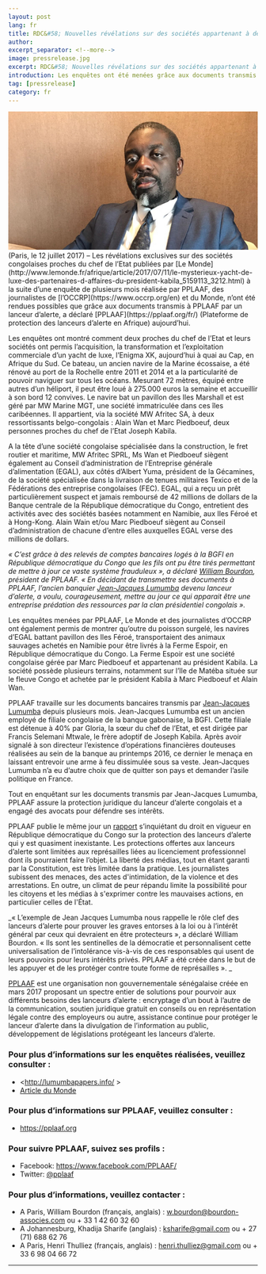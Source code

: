 ```yaml
---
layout: post
lang: fr
title: RDC&#58; Nouvelles révélations sur des sociétés appartenant à des proches de Kabila
author: 
excerpt_separator: <!--more-->
image: pressrelease.jpg
excerpt: RDC&#58; Nouvelles révélations sur des sociétés appartenant à des proches de Kabila. Les enquêtes ont été menées grâce aux documents transmis à PPLAAF par un lanceur d’alerte
introduction: Les enquêtes ont été menées grâce aux documents transmis à PPLAAF par un lanceur d’alerte
tag: [pressrelease]
category: fr
---
```

<img class="img-responsive img-post center-block" src="/assets/images/posts/lumumba-l.jpg">

<br>
(Paris, le 12 juillet 2017) – Les révélations exclusives sur des sociétés congolaises proches du chef de l’Etat publiées par [Le Monde](http://www.lemonde.fr/afrique/article/2017/07/11/le-mysterieux-yacht-de-luxe-des-partenaires-d-affaires-du-president-kabila_5159113_3212.html) à la suite d’une enquête de plusieurs mois réalisée par PPLAAF, des journalistes de [l’OCCRP](https://www.occrp.org/en) et du Monde, n’ont été rendues possibles que grâce aux documents transmis à PPLAAF par un lanceur d’alerte, a déclaré [PPLAAF](https://pplaaf.org/fr/) (Plateforme de protection des lanceurs d’alerte en Afrique) aujourd’hui.

Les enquêtes ont montré comment deux proches du chef de l’Etat et leurs sociétés ont permis l’acquisition, la transformation et l’exploitation commerciale d’un yacht de luxe, l’Enigma XK, aujourd’hui à quai au Cap, en Afrique du Sud. Ce bateau, un ancien navire de la Marine écossaise, a été rénové au port de la Rochelle entre 2011 et 2014 et a la particularité de pouvoir naviguer sur tous les océans. Mesurant 72 mètres, équipé entre autres d’un héliport, il peut être loué à 275.000 euros la semaine et accueillir à son bord 12 convives. Le navire bat un pavillon des Iles Marshall et est géré par MW Marine MGT, une société immatriculée dans ces îles caribéennes. Il appartient, via la société MW Afritec SA, à deux ressortissants belgo-congolais : Alain Wan et Marc Piedboeuf, deux personnes proches du chef de l’Etat Joseph Kabila.

A la tête d’une société congolaise spécialisée dans la construction, le fret routier et maritime, MW Afritec SPRL, Ms Wan et Piedboeuf siègent également au Conseil d’administration de l’Entreprise générale d’alimentation (EGAL), aux côtés d’Albert Yuma, président de la Gécamines, de la société spécialisée dans la livraison de tenues militaires Texico et de la Fédérations des entreprise congolaises (FEC). EGAL, qui a reçu un prêt particulièrement suspect et jamais remboursé de 42 millions de dollars de la Banque centrale de la République démocratique du Congo, entretient des activités avec des sociétés basées notamment en Namibie, aux Iles Féroé et à Hong-Kong. Alain Wain et/ou Marc Piedboeuf siègent au Conseil d’administration de chacune d’entre elles auxquelles EGAL verse des millions de dollars.


_« C’est grâce à des relevés de comptes bancaires logés à la BGFI en République démocratique du Congo que les fils ont pu être tirés permettant de mettre à jour ce vaste système frauduleux », a déclaré [William Bourdon](https://bourdon-associes.com/william-bourdon/), président de PPLAAF. « En décidant de transmettre ses documents à PPLAAF, l’ancien banquier [Jean-Jacques Lumumba](https://pplaaf.org/fr/jean-jacques-lumumba.html) devenu lanceur d’alerte, a voulu, courageusement, mettre au jour ce qui apparait être une entreprise prédation des ressources par la clan présidentiel congolais »._

Les enquêtes menées par PPLAAF, Le Monde et des journalistes d’OCCRP ont également permis de montrer qu’outre du poisson surgelé, les navires d’EGAL battant pavillon des Iles Féroé, transportaient des animaux sauvages achetés en Namibie pour être livrés à la Ferme Espoir, en République démocratique du Congo. La Ferme Espoir est une société congolaise gérée par Marc Piedboeuf et appartenant au président Kabila. La société possède plusieurs terrains, notamment sur l’Ile de Matéba située sur le fleuve Congo et achetée par le président Kabila à Marc Piedboeuf et Alain Wan. 

PPLAAF travaille sur les documents bancaires transmis par [Jean-Jacques Lumumba](https://pplaaf.org/fr/jean-jacques-lumumba.html) depuis plusieurs mois. Jean-Jacques Lumumba est un ancien employé de filiale congolaise de la banque gabonaise, la BGFI. Cette filiale est détenue à 40% par Gloria, la sœur du chef de l’Etat, et est dirigée par Francis Selemani Mtwale, le frère adoptif de Joseph Kabila. Après avoir signalé à son directeur l’existence d’opérations financières douteuses réalisées au sein de la banque au printemps 2016, ce dernier le menaça en laissant entrevoir une arme à feu dissimulée sous sa veste. Jean-Jacques Lumumba n’a eu d’autre choix que de quitter son pays et demander l’asile politique en France.

Tout en enquêtant sur les documents transmis par Jean-Jacques Lumumba, PPLAAF assure la protection juridique du lanceur d’alerte congolais et a engagé des avocats pour défendre ses intérêts. 

PPLAAF publie le même jour un [rapport](https://pplaaf.org/fr/drc.html) s’inquiétant du droit en vigueur en République démocratique du Congo sur la protection des lanceurs d’alerte qui y est quasiment inexistante. Les protections offertes aux lanceurs d’alerte sont limitées aux représailles liées au licenciement professionnel dont ils pourraient faire l’objet. La liberté des médias, tout en étant garanti par la Constitution, est très limitée dans la pratique. Les journalistes subissent des menaces, des actes d'intimidation, de la violence et des arrestations. En outre, un climat de peur répandu limite la possibilité pour les citoyens et les médias à s'exprimer contre les mauvaises actions, en particulier celles de l'État. 

_« L’exemple de Jean Jacques Lumumba nous rappelle le rôle clef des lanceurs d’alerte pour prouver les graves entorses à la loi ou à l’intérêt général par ceux qui devraient en être protecteurs », a déclaré William Bourdon. « Ils sont les sentinelles de la démocratie et personnalisent cette universalisation de l’intolérance vis-à-vis de ces responsables qui usent de leurs pouvoirs pour leurs intérêts privés. PPLAAF a été créée dans le but de les appuyer et de les protéger contre toute forme de représailles ». _

[PPLAAF](https://pplaaf.org/fr/faq.html) est une organisation non gouvernementale sénégalaise créée en mars 2017 proposant un spectre entier de solutions pour pourvoir aux différents besoins des lanceurs d’alerte : encryptage d’un bout à l’autre de la communication, soutien juridique gratuit en conseils ou en représentation légale contre des employeurs ou autre, assistance continue pour protéger le lanceur d’alerte dans la divulgation de l’information au public, développement de législations protégeant les lanceurs d’alerte. 

### Pour plus d’informations sur les enquêtes réalisées, veuillez consulter :
- <http://lumumbapapers.info/ >
- [Article du Monde](http://www.lemonde.fr/afrique/article/2017/07/11/le-mysterieux-yacht-de-luxe-des-partenaires-d-affaires-du-president-kabila_5159113_3212.html ) 

### Pour plus d’informations sur PPLAAF, veuillez consulter :
- <https://pplaaf.org>

### Pour suivre PPLAAF, suivez ses profils :
- Facebook: <https://www.facebook.com/PPLAAF/>
- Twitter: [@pplaaf](https://twitter.com/pplaaf)

### Pour plus d’informations, veuillez contacter :
- A Paris, William Bourdon (français, anglais) : [w.bourdon@bourdon-associes.com](mailto:w.bourdon@bourdon-associes.com) ou + 33 1 42 60 32 60
- A Johannesburg, Khadija Sharife (anglais) : [ksharife@gmail.com](mailto:ksharife@gmail.com) ou + 27 (71) 688 62 76 
- A Paris, Henri Thulliez (français, anglais) : [henri.thulliez@gmail.com](mailto:henri.thulliez@gmail.com) ou + 33 6 98 04 66 72





-----
